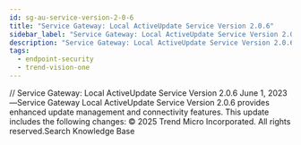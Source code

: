 ```yaml
---
id: sg-au-service-version-2-0-6
title: "Service Gateway: Local ActiveUpdate Service Version 2.0.6"
sidebar_label: "Service Gateway: Local ActiveUpdate Service Version 2.0.6"
description: "Service Gateway: Local ActiveUpdate Service Version 2.0.6"
tags:
  - endpoint-security
  - trend-vision-one
---
```


/*<![CDATA[*/ $('#title').html($('meta[name=map-description]').attr('content')); /*]]>*/ Service Gateway: Local ActiveUpdate Service Version 2.0.6 June 1, 2023—Service Gateway Local ActiveUpdate Service Version 2.0.6 provides enhanced update management and connectivity features. This update includes the following changes: © 2025 Trend Micro Incorporated. All rights reserved.Search Knowledge Base
